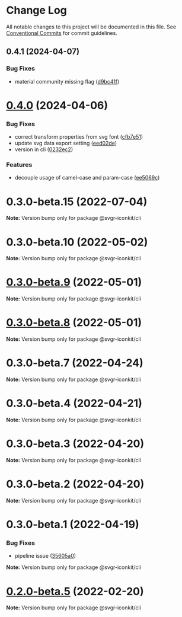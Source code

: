 # Change Log

All notable changes to this project will be documented in this file.
See [Conventional Commits](https://conventionalcommits.org) for commit guidelines.

## 0.4.1 (2024-04-07)


### Bug Fixes

* material community missing flag ([d9bc41f](https://github.com/svgr-iconkit/svgr-iconkit/commit/d9bc41ff58f0104aaa7452c8ba662769ed540732))





# [0.4.0](https://github.com/svgr-iconkit/svgr-iconkit/compare/v0.3.1...v0.4.0) (2024-04-06)


### Bug Fixes

* correct transform properties from svg font ([cfb7e51](https://github.com/svgr-iconkit/svgr-iconkit/commit/cfb7e51f5833bcc339eb852a7c93eadfd80186c3))
* update svg data export setting ([eed02de](https://github.com/svgr-iconkit/svgr-iconkit/commit/eed02decdd7c15421b6f5417a38acc176ee124de))
* version in cli ([0232ec2](https://github.com/svgr-iconkit/svgr-iconkit/commit/0232ec22bb8d7d08f8ec97c72572183107e23643))


### Features

* decouple usage of camel-case and param-case ([ee5069c](https://github.com/svgr-iconkit/svgr-iconkit/commit/ee5069c9ad7f2e627ffd827ee93decb400386192))





# 0.3.0-beta.15 (2022-07-04)

**Note:** Version bump only for package @svgr-iconkit/cli





# 0.3.0-beta.10 (2022-05-02)

**Note:** Version bump only for package @svgr-iconkit/cli





# [0.3.0-beta.9](https://github.com/svgr-iconkit/svgr-iconkit/compare/v0.3.0-beta.3...v0.3.0-beta.9) (2022-05-01)

**Note:** Version bump only for package @svgr-iconkit/cli





# [0.3.0-beta.8](https://github.com/svgr-iconkit/svgr-iconkit/compare/v0.3.0-beta.3...v0.3.0-beta.8) (2022-05-01)

**Note:** Version bump only for package @svgr-iconkit/cli





# 0.3.0-beta.7 (2022-04-24)

**Note:** Version bump only for package @svgr-iconkit/cli





# 0.3.0-beta.4 (2022-04-21)

**Note:** Version bump only for package @svgr-iconkit/cli





# 0.3.0-beta.3 (2022-04-20)

**Note:** Version bump only for package @svgr-iconkit/cli





# 0.3.0-beta.2 (2022-04-20)

**Note:** Version bump only for package @svgr-iconkit/cli





# 0.3.0-beta.1 (2022-04-19)


### Bug Fixes

* pipeline issue ([35605a0](https://github.com/svgr-iconkit/svgr-iconkit/commit/35605a00d60b4ec4a944048c9e1e32718a448878))







**Note:** Version bump only for package @svgr-iconkit/cli





# [0.2.0-beta.5](https://github.com/svgr-iconkit/svgr-iconkit/compare/v0.2.0-beta.4...v0.2.0-beta.5) (2022-02-20)

**Note:** Version bump only for package @svgr-iconkit/cli
